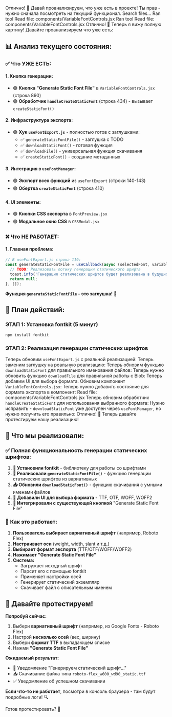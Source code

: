 Отлично! 🎯 Давай проанализируем, что уже есть в проекте! Ты прав - нужно сначала посмотреть на текущий функционал.
Search files...
Ran tool
Read file: components/VariableFontControls.jsx
Ran tool
Read file: components/VariableFontControls.jsx
Отлично! 🎯 Теперь я вижу полную картину! Давайте проанализируем что уже есть:

## 📊 **Анализ текущего состояния:**

### ✅ **Что УЖЕ ЕСТЬ:**

#### **1. Кнопка генерации:**
- 🟢 **Кнопка "Generate Static Font File"** в `VariableFontControls.jsx` (строка 890)
- 🟢 **Обработчик `handleCreateStaticFont`** (строка 434) - вызывает `createStaticFont()`

#### **2. Инфраструктура экспорта:**
- 🟢 **Хук `useFontExport.js`** - полностью готов с заглушками:
  - ✅ `generateStaticFontFile()` - заглушка с TODO
  - ✅ `downloadStaticFont()` - готовая функция
  - ✅ `downloadFile()` - универсальная функция скачивания
  - ✅ `createStaticFont()` - создание метаданных

#### **3. Интеграция в `useFontManager`:**
- 🟢 **Экспорт всех функций** из `useFontExport` (строки 140-143)
- 🟢 **Обертка `createStaticFont`** (строка 410)

#### **4. UI элементы:**
- 🟢 **Кнопки CSS экспорта** в `FontPreview.jsx`
- 🟢 **Модальное окно CSS** в `CSSModal.jsx`

### ❌ **Что НЕ РАБОТАЕТ:**

#### **1. Главная проблема:**
```javascript
// В useFontExport.js строка 119:
const generateStaticFontFile = useCallback(async (selectedFont, variableSettings, format = 'woff2') => {
  // TODO: Реализовать логику генерации статического шрифта
  toast.info('Генерация статических шрифтов будет реализована в будущих версиях');
  return null;
}, []);
```

**Функция `generateStaticFontFile` - это заглушка!** 🚨

## 🎯 **План действий:**

### **ЭТАП 1: Установка fontkit (5 минут)**
```bash
npm install fontkit
```
### **ЭТАП 2: Реализация генерации статических шрифтов**

Теперь обновим `useFontExport.js` с реальной реализацией:
Теперь заменим заглушку на реальную реализацию:
Теперь обновим функцию `downloadStaticFont` для правильного именования файлов:
Теперь нужно обновить функцию `downloadFile` для правильной работы с Blob:
Теперь добавим UI для выбора формата. Обновим компонент `VariableFontControls.jsx`:
Теперь нужно добавить состояние для формата экспорта в компонент:
Read file: components/VariableFontControls.jsx
Теперь обновим обработчик `handleCreateStaticFont` для использования выбранного формата:
Нужно исправить - `downloadStaticFont` уже доступен через `useFontManager`, но нужно получить его правильно:
Отлично! 🎉 Теперь давайте протестируем нашу реализацию!

## 🚀 **Что мы реализовали:**

### ✅ **Полная функциональность генерации статических шрифтов:**

1. **🔧 Установили fontkit** - библиотеку для работы со шрифтами
2. **💾 Реализовали `generateStaticFontFile()`** - функцию генерации статических шрифтов из вариативных
3. **📥 Обновили `downloadStaticFont()`** - функцию скачивания с умными именами файлов
4. **🎨 Добавили UI для выбора формата** - TTF, OTF, WOFF, WOFF2
5. **🔗 Интегрировали с существующей кнопкой** "Generate Static Font File"

### 🎯 **Как это работает:**

1. **Пользователь выбирает вариативный шрифт** (например, Roboto Flex)
2. **Настраивает оси** (weight, width, slant и т.д.)
3. **Выбирает формат экспорта** (TTF/OTF/WOFF/WOFF2)
4. **Нажимает "Generate Static Font File"**
5. **Система:**
   - Загружает исходный шрифт
   - Парсит его с помощью fontkit
   - Применяет настройки осей
   - Генерирует статический экземпляр
   - Скачивает файл с описательным именем

## 🧪 **Давайте протестируем!**

**Попробуй сейчас:**
1. Выбери **вариативный шрифт** (например, из Google Fonts - Roboto Flex)
2. Настрой **несколько осей** (вес, ширину)
3. Выбери **формат TTF** в выпадающем списке
4. Нажми **"Generate Static Font File"**

**Ожидаемый результат:**
- 📢 Уведомление "Генерируем статический шрифт..."
- 📥 Скачивание файла типа `roboto-flex_w600_wd90_static.ttf`
- ✅ Уведомление об успешном скачивании

**Если что-то не работает**, посмотри в консоль браузера - там будут подробные логи! 🔍

Готов протестировать? 🚀